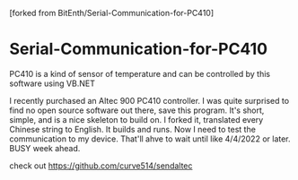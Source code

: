 [forked from BitEnth/Serial-Communication-for-PC410]
# Serial-Communication-for-PC410
PC410 is a kind of sensor of temperature and can be controlled by this software using VB.NET

I recently purchased an Altec 900 PC410 controller. I was quite surprised to find no open source software out there, save this program. It's short, simple, and is a nice skeleton to build on. I forked it, translated every Chinese string to English. It builds and runs. Now I need to test the communication to my device. That'll ahve to wait until like 4/4/2022 or later. BUSY week ahead.

check out https://github.com/curve514/sendaltec

